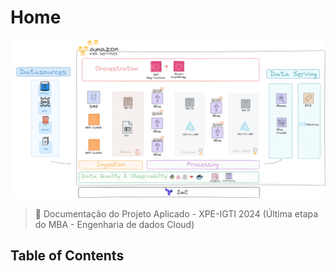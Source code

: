 # Home

<img src="./assets/images/arquiteture_draw.png" />

> 💾 Documentação do Projeto Aplicado - XPE-IGTI 2024
(Última etapa do MBA - Engenharia de dados Cloud)

## Table of Contents

